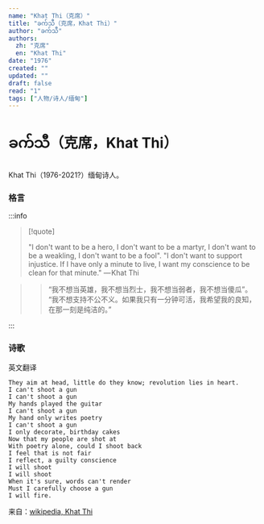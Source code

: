 ```yaml
---
name: "Khat Thi（克席）"
title: "ခက်သီ（克席，Khat Thi）"
author: "ခက်သီ"
authors:
  zh: "克席"
  en: "Khat Thi"
date: "1976"
created: ""
updated: ""
draft: false
read: "1"
tags: ["人物/诗人/缅甸"]
---
```


# ခက်သီ（克席，Khat Thi）

Khat Thi（1976-2021?）缅甸诗人。

### 格言

:::info

> [!quote]
> 
> "I don't want to be a hero, I don't want to be a martyr, 
> I don't want to be a weakling, I don't want to be a fool". 
> "I don't want to support injustice. If I have only a minute to live, 
> I want my conscience to be clean for that minute."
> — Khat Thi

> > “我不想当英雄，我不想当烈士，我不想当弱者，我不想当傻瓜”。
> > “我不想支持不公不义。如果我只有一分钟可活，我希望我的良知，在那一刻是纯洁的。”

:::

### 诗歌

英文翻译
```
They aim at head, little do they know; revolution lies in heart.
I can't shoot a gun
I can't shoot a gun
My hands played the guitar
I can't shoot a gun
My hand only writes poetry
I can't shoot a gun
I only decorate, birthday cakes
Now that my people are shot at
With poetry alone, could I shoot back
I feel that is not fair
I reflect, a guilty conscience
I will shoot
I will shoot
When it's sure, words can't render
Must I carefully choose a gun
I will fire. 
```

来自：[wikipedia, Khat Thi](https://en.wikipedia.org/wiki/Khat_Thi)
